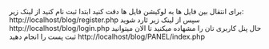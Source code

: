 برای انتقال بین فایل ها به لوکیشن فایل ها دقت کنید
ابتدا ثبت نام کنید از لینک زیر:
http://localhost/blog/register.php
سپس از لینک زیر ئارد شوید
http://localhost/blog/login.php
حال پنل کاربری تان را مشهاده میکنید تا الان میتوانید ثبت پست را انجام دهید
http://localhost/blog/PANEL/index.php